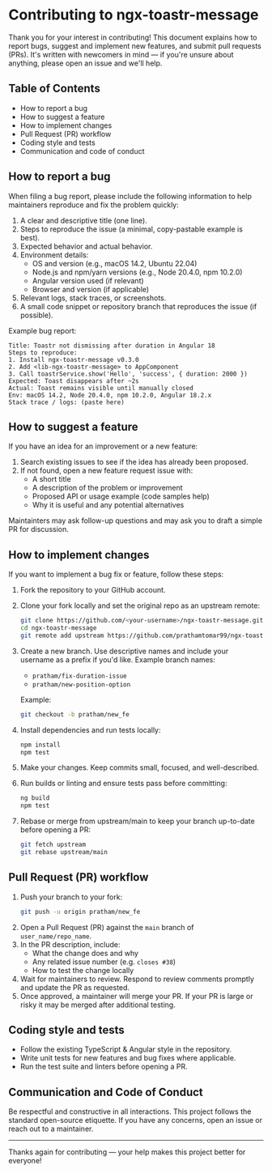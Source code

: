 # Contributing to ngx-toastr-message

Thank you for your interest in contributing! This document explains how to report bugs, suggest and implement new features, and submit pull requests (PRs). It's written with newcomers in mind — if you're unsure about anything, please open an issue and we'll help.

## Table of Contents
- How to report a bug
- How to suggest a feature
- How to implement changes
- Pull Request (PR) workflow
- Coding style and tests
- Communication and code of conduct

## How to report a bug
When filing a bug report, please include the following information to help maintainers reproduce and fix the problem quickly:

1. A clear and descriptive title (one line).
2. Steps to reproduce the issue (a minimal, copy-pastable example is best).
3. Expected behavior and actual behavior.
4. Environment details:
   - OS and version (e.g., macOS 14.2, Ubuntu 22.04)
   - Node.js and npm/yarn versions (e.g., Node 20.4.0, npm 10.2.0)
   - Angular version used (if relevant)
   - Browser and version (if applicable)
5. Relevant logs, stack traces, or screenshots.
6. A small code snippet or repository branch that reproduces the issue (if possible).

Example bug report:
```
Title: Toastr not dismissing after duration in Angular 18
Steps to reproduce:
1. Install ngx-toastr-message v0.3.0
2. Add <lib-ngx-toastr-message> to AppComponent
3. Call toastrService.show('Hello', 'success', { duration: 2000 })
Expected: Toast disappears after ~2s
Actual: Toast remains visible until manually closed
Env: macOS 14.2, Node 20.4.0, npm 10.2.0, Angular 18.2.x
Stack trace / logs: (paste here)
```

## How to suggest a feature
If you have an idea for an improvement or a new feature:
1. Search existing issues to see if the idea has already been proposed.
2. If not found, open a new feature request issue with:
   - A short title
   - A description of the problem or improvement
   - Proposed API or usage example (code samples help)
   - Why it is useful and any potential alternatives

Maintainters may ask follow-up questions and may ask you to draft a simple PR for discussion.

## How to implement changes
If you want to implement a bug fix or feature, follow these steps:

1. Fork the repository to your GitHub account.
2. Clone your fork locally and set the original repo as an upstream remote:
   ```bash
   git clone https://github.com/<your-username>/ngx-toastr-message.git
   cd ngx-toastr-message
   git remote add upstream https://github.com/prathamtomar99/ngx-toastr-message.git
   ```
3. Create a new branch. Use descriptive names and include your username as a prefix if you'd like. Example branch names:
   - `pratham/fix-duration-issue`
   - `pratham/new-position-option`

   Example:
   ```bash
   git checkout -b pratham/new_fe
   ```
4. Install dependencies and run tests locally:
   ```bash
   npm install
   npm test
   ```
5. Make your changes. Keep commits small, focused, and well-described.
6. Run builds or linting and ensure tests pass before committing:
   ```bash
   ng build
   npm test
   ```
7. Rebase or merge from upstream/main to keep your branch up-to-date before opening a PR:
   ```bash
   git fetch upstream
   git rebase upstream/main
   ```

## Pull Request (PR) workflow
1. Push your branch to your fork:
   ```bash
   git push -u origin pratham/new_fe
   ```
2. Open a Pull Request (PR) against the `main` branch of `user_name/repo_name`.
3. In the PR description, include:
   - What the change does and why
   - Any related issue number (e.g. `closes #38`)
   - How to test the change locally
4. Wait for maintainers to review. Respond to review comments promptly and update the PR as requested.
5. Once approved, a maintainer will merge your PR. If your PR is large or risky it may be merged after additional testing.

## Coding style and tests
- Follow the existing TypeScript & Angular style in the repository.
- Write unit tests for new features and bug fixes where applicable.
- Run the test suite and linters before opening a PR.

## Communication and Code of Conduct
Be respectful and constructive in all interactions. This project follows the standard open-source etiquette. If you have any concerns, open an issue or reach out to a maintainer.

---
Thanks again for contributing — your help makes this project better for everyone!